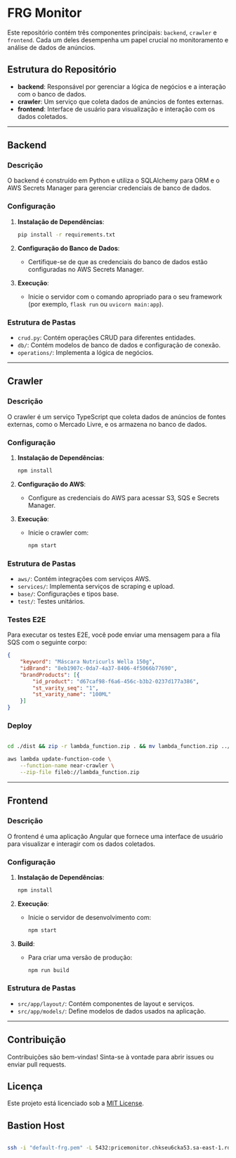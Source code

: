 # FRG Monitor

Este repositório contém três componentes principais: `backend`, `crawler` e `frontend`. Cada um deles desempenha um papel crucial no monitoramento e análise de dados de anúncios.

## Estrutura do Repositório

- **backend**: Responsável por gerenciar a lógica de negócios e a interação com o banco de dados.
- **crawler**: Um serviço que coleta dados de anúncios de fontes externas.
- **frontend**: Interface de usuário para visualização e interação com os dados coletados.

---

## Backend

### Descrição

O backend é construído em Python e utiliza o SQLAlchemy para ORM e o AWS Secrets Manager para gerenciar credenciais de banco de dados.

### Configuração

1. **Instalação de Dependências**:
   ```bash
   pip install -r requirements.txt
   ```

2. **Configuração do Banco de Dados**:
   - Certifique-se de que as credenciais do banco de dados estão configuradas no AWS Secrets Manager.

3. **Execução**:
   - Inicie o servidor com o comando apropriado para o seu framework (por exemplo, `flask run` ou `uvicorn main:app`).

### Estrutura de Pastas

- `crud.py`: Contém operações CRUD para diferentes entidades.
- `db/`: Contém modelos de banco de dados e configuração de conexão.
- `operations/`: Implementa a lógica de negócios.

---

## Crawler

### Descrição

O crawler é um serviço TypeScript que coleta dados de anúncios de fontes externas, como o Mercado Livre, e os armazena no banco de dados.

### Configuração

1. **Instalação de Dependências**:
   ```bash
   npm install
   ```

2. **Configuração do AWS**:
   - Configure as credenciais do AWS para acessar S3, SQS e Secrets Manager.

3. **Execução**:
   - Inicie o crawler com:
     ```bash
     npm start
     ```

### Estrutura de Pastas

- `aws/`: Contém integrações com serviços AWS.
- `services/`: Implementa serviços de scraping e upload.
- `base/`: Configurações e tipos base.
- `test/`: Testes unitários.

### Testes E2E

Para executar os testes E2E, você pode enviar uma mensagem para a fila SQS com o seguinte corpo:

```json
{
    "keyword": "Máscara Nutricurls Wella 150g",
    "idBrand": "8eb1907c-0da7-4a37-8406-4f5066b77690",
    "brandProducts": [{
        "id_product": "d67caf98-f6a6-456c-b3b2-0237d177a386",
        "st_varity_seq": "1",
        "st_varity_name": "100ML"
    }]
}
```

### Deploy

```bash

cd ./dist && zip -r lambda_function.zip . && mv lambda_function.zip ../  && cd .. && zip -r lambda_function.zip ./node_modules

aws lambda update-function-code \
    --function-name near-crawler \
    --zip-file fileb://lambda_function.zip

```


---

## Frontend

### Descrição

O frontend é uma aplicação Angular que fornece uma interface de usuário para visualizar e interagir com os dados coletados.

### Configuração

1. **Instalação de Dependências**:
   ```bash
   npm install
   ```

2. **Execução**:
   - Inicie o servidor de desenvolvimento com:
     ```bash
     npm start
     ```

3. **Build**:
   - Para criar uma versão de produção:
     ```bash
     npm run build
     ```

### Estrutura de Pastas

- `src/app/layout/`: Contém componentes de layout e serviços.
- `src/app/models/`: Define modelos de dados usados na aplicação.

---

## Contribuição

Contribuições são bem-vindas! Sinta-se à vontade para abrir issues ou enviar pull requests.

## Licença

Este projeto está licenciado sob a [MIT License](LICENSE).

## Bastion Host

```bash

ssh -i "default-frg.pem" -L 5432:pricemonitor.chkseu6cka53.sa-east-1.rds.amazonaws.com:5432 ec2-user@15.228.237.208

```